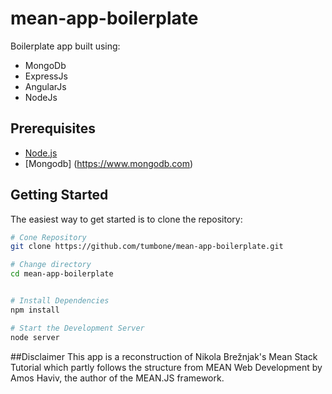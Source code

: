 # mean-app-boilerplate

Boilerplate app built using:
- MongoDb
- ExpressJs
- AngularJs
- NodeJs


Prerequisites
-------------

- [Node.js](http://nodejs.org)
- [Mongodb] (https://www.mongodb.com)


Getting Started
---------------

The easiest way to get started is to clone the repository:

```bash
# Cone Repository
git clone https://github.com/tumbone/mean-app-boilerplate.git

# Change directory
cd mean-app-boilerplate


# Install Dependencies
npm install

# Start the Development Server
node server
```

##Disclaimer
This app is a reconstruction of Nikola Brežnjak's Mean Stack Tutorial which partly follows the structure from MEAN Web Development by Amos Haviv, the author of the MEAN.JS framework.
